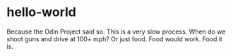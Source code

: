 # hello-world
Because the Odin Project said so. 
This is a very slow process. When do we shoot guns and drive at 100+ mph? Or just food. Food would work.
Food it is. 

